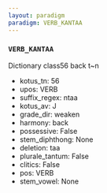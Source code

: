 ```yaml
---
layout: paradigm
paradigm: VERB_KANTAA
---
```

### ` VERB_KANTAA `

Dictionary class56 back t~n
* kotus_tn: 56
* upos: VERB
* suffix_regex: ntaa
* kotus_av: J
* grade_dir: weaken
* harmony: back
* possessive: False
* stem_diphthong: None
* deletion: taa
* plurale_tantum: False
* clitics: False
* pos: VERB
* stem_vowel: None
